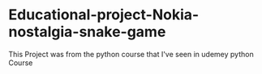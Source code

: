 # Educational-project-Nokia-nostalgia-snake-game
This Project was from the python course that I've seen in udemey python Course 
